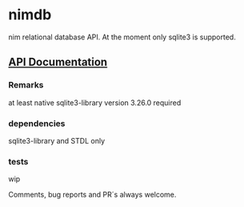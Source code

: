 # nimdb
nim relational database API.
At the moment only sqlite3 is supported.

## [API Documentation](https://mikra01.github.io/nimdb/nimdb_sqlite3.html)

### Remarks
at least native sqlite3-library version 3.26.0 required
 
### dependencies
sqlite3-library and STDL only


### tests
wip


Comments, bug reports and PR´s always welcome.
